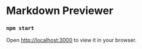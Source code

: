 # Markdown Previewer

### `npm start`
Open [http://localhost:3000](http://localhost:3000) to view it in your browser.
